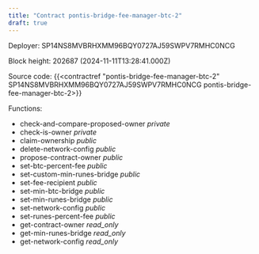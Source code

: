 ```yaml
---
title: "Contract pontis-bridge-fee-manager-btc-2"
draft: true
---
```

Deployer: SP14NS8MVBRHXMM96BQY0727AJ59SWPV7RMHC0NCG


 



Block height: 202687 (2024-11-11T13:28:41.000Z)

Source code: {{<contractref "pontis-bridge-fee-manager-btc-2" SP14NS8MVBRHXMM96BQY0727AJ59SWPV7RMHC0NCG pontis-bridge-fee-manager-btc-2>}}

Functions:

* check-and-compare-proposed-owner _private_
* check-is-owner _private_
* claim-ownership _public_
* delete-network-config _public_
* propose-contract-owner _public_
* set-btc-percent-fee _public_
* set-custom-min-runes-bridge _public_
* set-fee-recipient _public_
* set-min-btc-bridge _public_
* set-min-runes-bridge _public_
* set-network-config _public_
* set-runes-percent-fee _public_
* get-contract-owner _read_only_
* get-min-runes-bridge _read_only_
* get-network-config _read_only_
